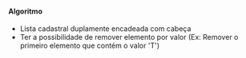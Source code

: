 #### Algoritmo
- Lista cadastral duplamente encadeada com cabeça
- Ter a possibilidade de remover elemento por valor (Ex: Remover o primeiro elemento que contém o valor 'T')